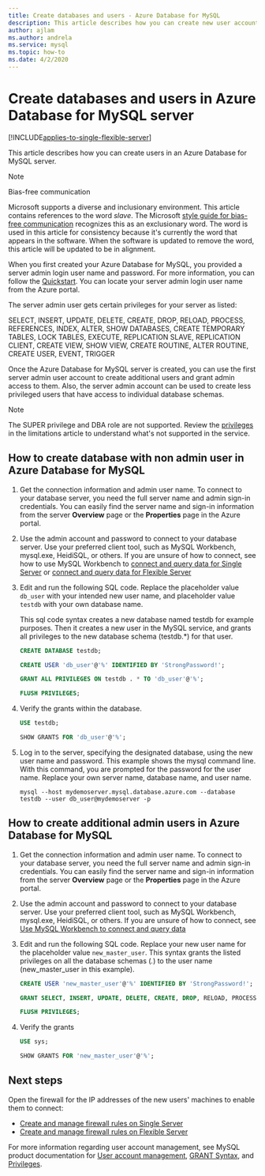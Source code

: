 ```yaml
---
title: Create databases and users - Azure Database for MySQL
description: This article describes how you can create new user accounts to interact with an Azure Database for MySQL server.
author: ajlam
ms.author: andrela
ms.service: mysql
ms.topic: how-to
ms.date: 4/2/2020
---
```


# Create databases and users in Azure Database for MySQL server

[!INCLUDE[applies-to-single-flexible-server](includes/applies-to-single-flexible-server.md)]

This article describes how you can create users in an Azure Database for MySQL server.

> [!NOTE]
> Bias-free communication
>
> Microsoft supports a diverse and inclusionary environment. This article contains references to the word _slave_. The Microsoft [style guide for bias-free communication](https://github.com/MicrosoftDocs/microsoft-style-guide/blob/master/styleguide/bias-free-communication.md) recognizes this as an exclusionary word. The word is used in this article for consistency because it's currently the word that appears in the software. When the software is updated to remove the word, this article will be updated to be in alignment.
>

When you first created your Azure Database for MySQL, you provided a server admin login user name and password. For more information, you can follow the [Quickstart](quickstart-create-mysql-server-database-using-azure-portal.md). You can locate your server admin login user name from the Azure portal.

The server admin user gets certain privileges for your server as listed: 

   SELECT, INSERT, UPDATE, DELETE, CREATE, DROP, RELOAD, PROCESS, REFERENCES, INDEX, ALTER, SHOW DATABASES, CREATE TEMPORARY TABLES, LOCK TABLES, EXECUTE, REPLICATION SLAVE,        REPLICATION CLIENT, CREATE VIEW, SHOW VIEW, CREATE ROUTINE, ALTER ROUTINE, CREATE USER, EVENT, TRIGGER


Once the Azure Database for MySQL server is created, you can use the first server admin user account to create additional users and grant admin access to them. Also, the server admin account can be used to create less privileged users that have access to individual database schemas.

> [!NOTE]
> The SUPER privilege and DBA role are not supported. Review the [privileges](concepts-limits.md#privilege-support) in the limitations article to understand what's not supported in the service.

## How to create database with non admin user in Azure Database for MySQL

1. Get the connection information and admin user name.
   To connect to your database server, you need the full server name and admin sign-in credentials. You can easily find the server name and sign-in information from the server **Overview** page or the **Properties** page in the Azure portal.

2. Use the admin account and password to connect to your database server. Use your preferred client tool, such as MySQL Workbench, mysql.exe, HeidiSQL, or others.
   If you are unsure of how to connect, see how to use MySQL Workbench to [connect and query data for Single Server](./connect-workbench.md) or [connect and query data for Flexible Server](./flexible-server/connect-workbench.md)

3. Edit and run the following SQL code. Replace the placeholder value `db_user` with your intended new user name, and placeholder value `testdb` with your own database name.

   This sql code syntax creates a new database named testdb for example purposes. Then it creates a new user in the MySQL service, and grants all privileges to the new database schema (testdb.\*) for that user.

   ```sql
   CREATE DATABASE testdb;

   CREATE USER 'db_user'@'%' IDENTIFIED BY 'StrongPassword!';

   GRANT ALL PRIVILEGES ON testdb . * TO 'db_user'@'%';

   FLUSH PRIVILEGES;
   ```

4. Verify the grants within the database.

   ```sql
   USE testdb;

   SHOW GRANTS FOR 'db_user'@'%';
   ```

5. Log in to the server, specifying the designated database, using the new user name and password. This example shows the mysql command line. With this command, you are prompted for the password for the user name. Replace your own server name, database name, and user name.

   ```azurecli-interactive
   mysql --host mydemoserver.mysql.database.azure.com --database testdb --user db_user@mydemoserver -p
   ```

## How to create additional admin users in Azure Database for MySQL

1. Get the connection information and admin user name.
   To connect to your database server, you need the full server name and admin sign-in credentials. You can easily find the server name and sign-in information from the server **Overview** page or the **Properties** page in the Azure portal.

2. Use the admin account and password to connect to your database server. Use your preferred client tool, such as MySQL Workbench, mysql.exe, HeidiSQL, or others.
   If you are unsure of how to connect, see [Use MySQL Workbench to connect and query data](./connect-workbench.md)

3. Edit and run the following SQL code. Replace your new user name for the placeholder value `new_master_user`. This syntax grants the listed privileges on all the database schemas (*.*) to the user name (new_master_user in this example).

   ```sql
   CREATE USER 'new_master_user'@'%' IDENTIFIED BY 'StrongPassword!';

   GRANT SELECT, INSERT, UPDATE, DELETE, CREATE, DROP, RELOAD, PROCESS, REFERENCES, INDEX, ALTER, SHOW DATABASES, CREATE TEMPORARY TABLES, LOCK TABLES, EXECUTE, REPLICATION SLAVE, REPLICATION CLIENT, CREATE VIEW, SHOW VIEW, CREATE ROUTINE, ALTER ROUTINE, CREATE USER, EVENT, TRIGGER ON *.* TO 'new_master_user'@'%' WITH GRANT OPTION;

   FLUSH PRIVILEGES;
   ```

4. Verify the grants

   ```sql
   USE sys;

   SHOW GRANTS FOR 'new_master_user'@'%';
   ```

## Next steps

Open the firewall for the IP addresses of the new users' machines to enable them to connect:
- [Create and manage firewall rules on Single Server](howto-manage-firewall-using-portal.md) 
- [ Create and manage firewall rules on Flexible Server](flexible-server/how-to-connect-tls-ssl.md)

For more information regarding user account management, see MySQL product documentation for [User account management](https://dev.mysql.com/doc/refman/5.7/en/access-control.html), [GRANT Syntax](https://dev.mysql.com/doc/refman/5.7/en/grant.html), and [Privileges](https://dev.mysql.com/doc/refman/5.7/en/privileges-provided.html).

